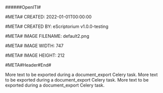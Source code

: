 ######OpenITI#


#META# CREATED: 2022-01-01T00:00:00

#META# CREATED BY: eScriptorium v1.0.0-testing

#META# IMAGE FILENAME: default2.png

#META# IMAGE WIDTH: 747

#META# IMAGE HEIGHT: 212


#META#Header#End#

More text to be exported during a document_export Celery task.
More text to be exported during a document_export Celery task.
More text to be exported during a document_export Celery task.

